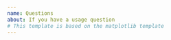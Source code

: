 ```yaml
---
name: Questions
about: If you have a usage question
# This template is based on the matplotlib template
---
```


<!--
Please first take a look at documentation : https://py-eddy-tracker.readthedocs.io/en/latest/
If you need to know how run identification : https://py-eddy-tracker.readthedocs.io/en/latest/grid_identification.html
If you need to know how run a basic tracking : https://py-eddy-tracker.readthedocs.io/en/latest/run_tracking.html

If you need examples of use : https://py-eddy-tracker.readthedocs.io/en/latest/python_module/index.html
-->
